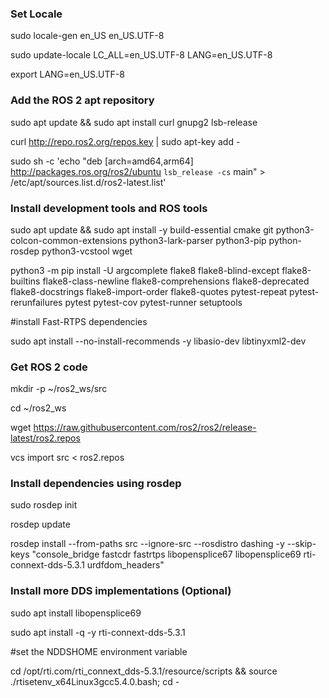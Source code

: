 ### Set Locale

sudo locale-gen en_US en_US.UTF-8

sudo update-locale LC_ALL=en_US.UTF-8 LANG=en_US.UTF-8

export LANG=en_US.UTF-8

### Add the ROS 2 apt repository

sudo apt update && sudo apt install curl gnupg2 lsb-release 

curl http://repo.ros2.org/repos.key | sudo apt-key add -

sudo sh -c 'echo "deb [arch=amd64,arm64] http://packages.ros.org/ros2/ubuntu `lsb_release -cs` main" > /etc/apt/sources.list.d/ros2-latest.list'

### Install development tools and ROS tools

sudo apt update && sudo apt install -y build-essential cmake git python3-colcon-common-extensions python3-lark-parser python3-pip python-rosdep  python3-vcstool wget

python3 -m pip install -U argcomplete flake8 flake8-blind-except flake8-builtins flake8-class-newline flake8-comprehensions flake8-deprecated flake8-docstrings flake8-import-order flake8-quotes pytest-repeat pytest-rerunfailures pytest pytest-cov pytest-runner setuptools

#install Fast-RTPS dependencies

sudo apt install --no-install-recommends -y libasio-dev libtinyxml2-dev

### Get ROS 2 code

mkdir -p ~/ros2_ws/src

cd ~/ros2_ws

wget https://raw.githubusercontent.com/ros2/ros2/release-latest/ros2.repos

vcs import src < ros2.repos

### Install dependencies using rosdep

sudo rosdep init

rosdep update

rosdep install --from-paths src --ignore-src --rosdistro dashing -y --skip-keys "console_bridge fastcdr fastrtps libopensplice67 libopensplice69 rti-connext-dds-5.3.1 urdfdom_headers"

### Install more DDS implementations (Optional)

sudo apt install libopensplice69

sudo apt install -q -y rti-connext-dds-5.3.1
 
#set the NDDSHOME environment variable
 
cd /opt/rti.com/rti_connext_dds-5.3.1/resource/scripts && source ./rtisetenv_x64Linux3gcc5.4.0.bash; cd -
